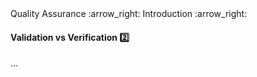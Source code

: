 <link rel="stylesheet" href="{{baseUrl}}/css/textbook.css">

<div class="website-content">

<div id="path">Quality Assurance :arrow_right: Introduction :arrow_right:</div>

<div id="title">

#### Validation vs Verification :two:

</div>

<div id="body">

...

</div>

</div>
